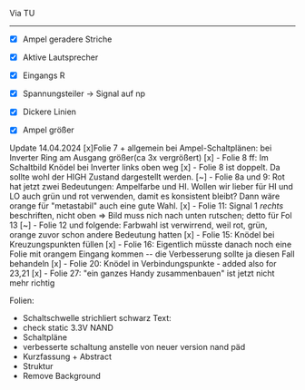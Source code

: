 
Via TU 

-----

- [x] Ampel geradere Striche 
- [x] Aktive Lautsprecher
- [x] Eingangs R
- [x] Spannungsteiler -> Signal auf np
- [x] Dickere Linien
- [x] Ampel größer


Update 14.04.2024
[x]Folie 7 + allgemein bei Ampel-Schaltplänen: bei Inverter Ring am Ausgang größer(ca 3x vergrößert)
[x] - Folie 8 ff: Im Schaltbild Knödel bei Inverter links oben weg
[x] - Folie 8 ist doppelt. Da sollte wohl der HIGH Zustand dargestellt werden.
[~] - Folie 8a und 9: Rot hat jetzt zwei Bedeutungen: Ampelfarbe und HI. Wollen wir lieber für HI und LO auch grün und rot verwenden, damit es konsistent bleibt? Dann wäre orange für "metastabil" auch eine gute Wahl.
[x] - Folie 11: Signal 1 *rechts* beschriften, nicht oben => Bild muss nich nach unten rutschen; detto für Fol 13
[~] - Folie 12 und folgende: Farbwahl ist verwirrend, weil rot, grün, orange zuvor schon andere Bedeutung hatten
[x] - Folie 15: Knödel bei Kreuzungspunkten füllen
[x] - Folie 16: Eigentlich müsste danach noch eine Folie mit orangem Eingang kommen -- die Verbesserung sollte ja diesen Fall behandeln
[x] - Folie 20: Knödel in Verbindungspunkte
	- added also for 23,21
[x] - Folie 27: "ein ganzes Handy zusammenbauen" ist jetzt nicht mehr richtig

Folien:
* Schaltschwelle strichliert schwarz
Text:
* check static 3.3V NAND
* Schaltpläne
* verbesserte schaltung anstelle von neuer version nand päd
* Kurzfassung + Abstract
* Struktur
* Remove Background